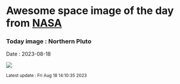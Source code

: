 
# Awesome space image of the day from [NASA](https://api.nasa.gov/)

### Today image : Northern Pluto
Date : 2023-08-18

![](https://apod.nasa.gov/apod/image/2308/nh-northpolerotatedcontrast1024.jpg)

<small>Latest update : Fri Aug 18 14:10:35 2023</small>
        